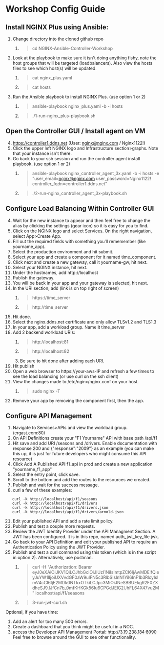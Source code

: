 # Workshop Config Guide

## Install NGINX Plus using Ansible:

1. Change directory into the cloned github repo 
   1. >cd NGINX-Ansible-Controller-Workshop
2. Look at the playbook to make sure it isn't doing anything fishy, note the host groups that will be targeted (loadbalancers). Also view the hosts files to see which host(s) will be updated.
   1. >cat nginx_plus.yaml
   2. >cat hosts
3. Run the Ansible playbook to install NGINX Plus. (use option 1 or 2)
   1. >ansible-playbook nginx_plus.yaml -b -i hosts
   2. >./1-run-nginx_plus-playbook.sh


## Open the Controller GUI / Install agent on VM

4. <https://controller1.ddns.net> (User: nginx@nginx.com / Nginx1122!)
5. Click the upper left NGINX logo and Infrastructure section>graphs. Note that your instance isn't there. 
6. Go back to your ssh session and run the controller agent install playbook. (use option 1 or 2)
   1. >ansible-playbook nginx_controller_agent_3x.yaml -b -i hosts -e "user_email=nginx@nginx.com user_password=Nginx1122! controller_fqdn=controller1.ddns.net"
   2. >./2-run-nginx_controller_agent_3x-playbook.sh

## Configure Load Balancing Within Controller GUI

4. Wait for the new instance to appear and then feel free to change the alias by clicking the settings (gear icon) so it is easy for you to find.
5. Click on the NGINX logo and select Services. On the right navigation, select App>Create App.
6. Fill out the required fields with something you'll rememember (like yourname_app). 
7. Select the production environment and hit submit.
8. Select your app and create a component for it named time_component.
9. Click next and create a new gateway, call it yourname-gw, hit next.
10. Select your NGINX instance, hit next.
11. Under the hostnames, add http://localhost
12. Publish the gateway.
13. You will be back in your app and your gateway is selected, hit next.
14. In the URI section, add (link is on top right of screen) 
    1.  >https://time_server 
    2.  >http://time_server 
15. Hit done. 
16. Select the nginx.ddns.net certificate and only allow TLSv1.2 and TLS1.3 
17. In your app, add a workload group. Name it time_server 
18. Add 2 backend workload URIs: 
    1.  >http://localhost:81
    2.  >http://localhost:82
    3.  Be sure to hit done after adding each URI.
19. Hit publish
20. Open a web browser to https://your-aws-IP and refresh a few times to see the load balancing (or use curl on the ssh client)
21. View the changes made to /etc/nginx/nginx.conf on your host. 
    1.  >sudo nginx -T
22. Remove your app by removing the component first, then the app.

## Configure API Management

1.  Navigate to Services>APIs and view the workload group. (ergast.com:80) 
2.  On API Definitions create your "F1 Yourname" API with base path /api/f1
3.  Hit save and add URI /seasons and /drivers. Enable documentation with response 200 and {"response":"2009"} as an example (you can make this up, it is just for future developers who might consume this API resource)
4.  Click Add A Published API f1_api in prod and create a new application "yourname_f1_app"
5.  Select the entry point, click save.
6.  Scroll to the bottom and add the routes to the resources we created.
7.  Publish and wait for the success message.
8.  curl a few of these examples:
```
   curl -k http://localhost/api/f1/seasons
   curl -k http://localhost/api/f1/drivers
   curl -k http://localhost/api/f1/drivers.json
   curl -k http://localhost/api/f1/drivers/arnold.json
```

21. Edit your published API and add a rate limit policy.
22. Publish and test a couple more requests.
23. Review the JWT Identity Provider under the API Managment Section. A JWT has been configured. It is in this repo, named auth_jwt_key_file.jwk.
24. Go back to your API Definition and edit your published API to require an Authentication Policy using the JWT Provider. 
25. Publish and test a curl command using this token (which is in the script in option 2). Alternatively, use postman.
    1.  >curl -H "Authorization: Bearer eyJ0eXAiOiJKV1QiLCJhbGciOiJIUzI1NiIsImtpZCI6IjAwMDEifQ.eyJuYW1lIjoiUXVvdGF0aW9uIFN5c3RlbSIsInN1YiI6InF1b3RlcyIsImV4cCI6IjE2MDk0NTkxOTkiLCJpc3MiOiJNeSBBUEkgR2F0ZXdheSJ9.lJfCn7b_0mfKHKGk56Iu6CPGdJElG2UhFL64X47vu2M" localhost/api/f1/seasons
    2.  >3-run-jwt-curl.sh


Optional, if you have time:

1.  Add an alert for too many 500 errors.
2.  Create a dashboard that you think might be useful in a NOC.
3.  access the Developer API Management Portal: http://3.19.238.184:8090
Feel free to browse around the GUI to see other functionality. 
